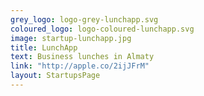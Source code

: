 ```yaml
---
grey_logo: logo-grey-lunchapp.svg
coloured_logo: logo-coloured-lunchapp.svg
image: startup-lunchapp.jpg
title: LunchApp
text: Business lunches in Almaty
link: "http://apple.co/2ijJFrM"
layout: StartupsPage
---
```

